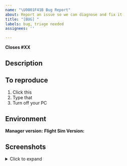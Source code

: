 ```yaml
---
name: "\U0001F41B Bug Report"
about: Report an issue so we can diagnose and fix it
title: "[BUG] "
labels: bug, triage needed
assignees: ''

---
```


**Closes #XX**

## Description

<!-- Describe the bug you're reporting -->

## To reproduce

<!-- Write a clear list of steps to take to reproduce the bug -->

1. Click this
2. Type that
3. Turn off your PC

## Environment

<!-- Find your manager version at the bottom of the Settings tab -->

**Manager version:**
**Flight Sim Version:**

## Screenshots

<details>
<summary>Click to expand</summary>

<!-- upload any screenshots or recordings demonstrating the issue here-->

</details>
